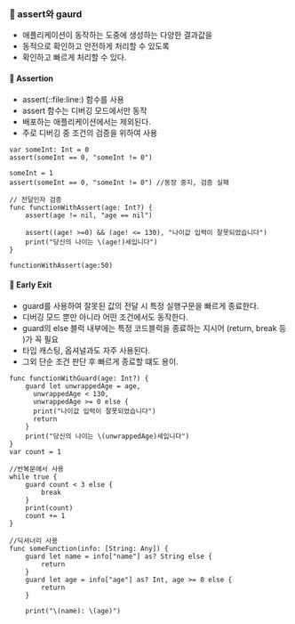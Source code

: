 
### 🚀 assert와 gaurd
- 애플리케이션이 동작하는 도중에 생성하는 다양한 결과값을
- 동적으로 확인하고 안전하게 처리할 수 있도록
- 확인하고 빠르게 처리할 수 있다.
#### 🌟 Assertion
- assert(_:_:file:line:) 함수를 사용
- assert 함수는 디버깅 모드에서만 동작
- 배포하는 애플리케이션에서는 제외된다.
- 주로 디버깅 중 조건의 검증을 위하여 사용
```
var someInt: Int = 0
assert(someInt == 0, "someInt != 0")

someInt = 1
assert(someInt == 0, "someInt != 0") //동장 중지, 검증 실패

// 전달인자 검증
func functionWithAssert(age: Int?) {
    assert(age != nil, "age == nil")

    assert((age! >=0) && (age! <= 130), "나이값 입력이 잘못되었습니다")
    print("당신의 나이는 \(age!)세입니다")
}

functionWithAssert(age:50)
```
#### 🌟 Early Exit
- guard를 사용하여 잘못된 값의 전달 시 특정 실행구문을 빠르게 종료한다.
- 디버깅 모드 뿐만 아니라 어떤 조건에서도 동작한다.
- guard의 else 블럭 내부에는 특정 코드블럭을 종료하는 지시어 (return, break 등 )가 꼭 필요
- 타입 캐스팅, 옵셔널과도 자주 사용된다.
- 그외 단순 조건 판단 후 빠르게 종료할 떄도 용이.
```
func functionWithGuard(age: Int?) {
    guard let unwrappedAge = age,
      unwrappedAge < 130,
      unwrappedAge >= 0 else {
      print("나이값 입력이 잘못되었습니다")
      return
    }
    print("당신의 나이는 \(unwrappedAge)세입니다")
}
var count = 1

//반복문에서 사용
while true {
    guard count < 3 else {
        break
    }
    print(count)
    count += 1
}

//딕셔너리 사용
func someFunction(info: [String: Any]) {
    guard let name = info["name"] as? String else {
        return
    }
    guard let age = info["age"] as? Int, age >= 0 else {
        return
    }

    print("\(name): \(age)")
```
